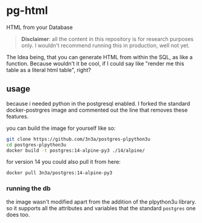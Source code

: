 # pg-html
HTML from your Database

>
> **Disclaimer**: all the content in this repository is for research purposes only. I wouldn't recommend running this in production, well not yet.
> 

The Idea being, that you can generate HTML from within the SQL, as like a function. Because wouldn't it be cool, if I could say like "render me this table as a literal html table", right?

## usage

because i needed python in the postgresql enabled. I forked the standard docker-postrgres image and commented out the line that removes these features.

you can build the image for yourself like so:

```bash
git clone https://github.com/3n3a/postgres-plpython3u
cd postgres-plpython3u
docker build -t postgres:14-alpine-py3 ./14/alpine/
```

for version 14 you could also pull it from here:

```bash
docker pull 3n3a/postgres:14-alpine-py3
```

### running the db

the image wasn't modified apart from the addition of the plpython3u library.
so it supports all the attributes and variables that the standard `postgres` one does too.
